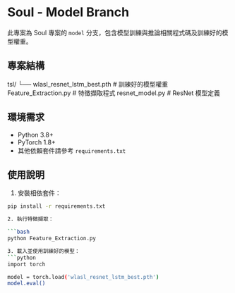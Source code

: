 # Soul - Model Branch

此專案為 Soul 專案的 `model` 分支，包含模型訓練與推論相關程式碼及訓練好的模型權重。

## 專案結構
tsl/
└── wlasl_resnet_lstm_best.pth # 訓練好的模型權重
    Feature_Extraction.py # 特徵擷取程式
    resnet_model.py # ResNet 模型定義

## 環境需求

- Python 3.8+
- PyTorch 1.8+
- 其他依賴套件請參考 `requirements.txt`

## 使用說明

1. 安裝相依套件：

```bash
pip install -r requirements.txt

2. 執行特徵擷取：

```bash
python Feature_Extraction.py

3. 載入並使用訓練好的模型：
```python
import torch

model = torch.load('wlasl_resnet_lstm_best.pth')
model.eval()

